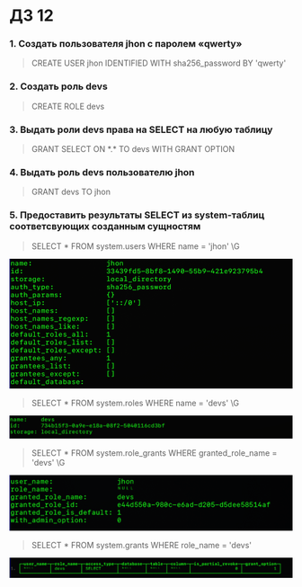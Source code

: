 # ДЗ 12  
### 1. Создать пользователя jhon с паролем «qwerty»  
>CREATE USER jhon IDENTIFIED WITH sha256_password BY 'qwerty'  
  
### 2. Создать роль devs  
>CREATE ROLE devs  
  
### 3. Выдать роли devs права на SELECT на любую таблицу  
>GRANT SELECT ON \*.\* TO devs WITH GRANT OPTION  
  
### 4. Выдать роль devs пользователю jhon  
>GRANT devs TO jhon  
  
### 5. Предоставить результаты SELECT из system-таблиц соответсвующих созданным сущностям  
>SELECT * FROM system.users WHERE name = 'jhon' \G  
  
![](https://github.com/oslavgorod/Clickhouse-2024/blob/main/DZ12/img/001.png)  
  
>SELECT * FROM system.roles WHERE name = 'devs' \G  
  
![](https://github.com/oslavgorod/Clickhouse-2024/blob/main/DZ12/img/002.png)  
  
>SELECT * FROM system.role_grants WHERE granted_role_name = 'devs' \G  
  
![](https://github.com/oslavgorod/Clickhouse-2024/blob/main/DZ12/img/003.png)  
  
>SELECT * FROM system.grants WHERE role_name = 'devs'  
  
![](https://github.com/oslavgorod/Clickhouse-2024/blob/main/DZ12/img/004.png)  
